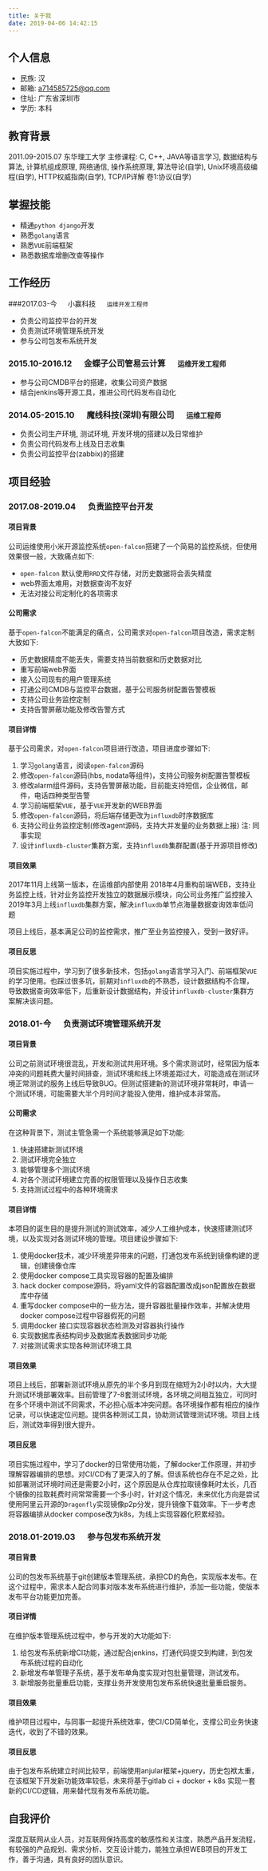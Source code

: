 ```yaml
---
title: 关于我
date: 2019-04-06 14:42:15
---
```


## 个人信息

- 民族: 汉
- 邮箱: a714585725@qq.com
- 住址: 广东省深圳市
- 学历: 本科

## 教育背景

2011.09-2015.07 东华理工大学
主修课程: C, C++, JAVA等语言学习, 数据结构与算法, 计算机组成原理, 网络通信, 操作系统原理, 算法导论(自学), Unix环境高级编程(自学), HTTP权威指南(自学), TCP/IP详解 卷1:协议(自学)

## 掌握技能

- 精通`python django`开发
- 熟悉`golang`语言
- 熟悉`VUE`前端框架
- 熟悉数据库增删改查等操作

## 工作经历
###2017.03-今 &emsp; 小赢科技 &emsp; ``运维开发工程师``

- 负责公司监控平台的开发
- 负责测试环境管理系统开发
- 参与公司包发布系统开发

### 2015.10-2016.12 &emsp; 金蝶子公司管易云计算 &emsp; ``运维开发工程师``

- 参与公司CMDB平台的搭建，收集公司资产数据
- 结合jenkins等开源工具，推进公司代码发布自动化

### 2014.05-2015.10 &emsp; 魔线科技(深圳)有限公司 &emsp; ``运维工程师``

- 负责公司生产环境, 测试环境, 开发环境的搭建以及日常维护
- 负责公司代码发布上线及日志收集
- 负责公司监控平台(zabbix)的搭建

## 项目经验
### 2017.08-2019.04 &emsp; 负责监控平台开发

#### 项目背景
公司运维使用小米开源监控系统``open-falcon``搭建了一个简易的监控系统，但使用效果很一般，大致痛点如下:

- `open-falcon` 默认使用`RRD`文件存储，对历史数据将会丢失精度
- web界面太难用，对数据查询不友好
- 无法对接公司定制化的各项需求

#### 公司需求
基于`open-falcon`不能满足的痛点，公司需求对`open-falcon`项目改造，需求定制大致如下:

- 历史数据精度不能丢失，需要支持当前数据和历史数据对比
- 重写前端web界面
- 接入公司现有的用户管理系统
- 打通公司CMDB与监控平台数据，基于公司服务树配置告警模板
- 支持公司业务监控定制
- 支持告警屏蔽功能及修改告警方式

#### 项目详情
基于公司需求，对`open-falcon`项目进行改造，项目进度步骤如下:

1. 学习`golang`语言，阅读`open-falcon`源码
2. 修改`open-falcon`源码(hbs, nodata等组件)，支持公司服务树配置告警模板
3. 修改alarm组件源码，支持告警屏蔽功能，目前能支持短信，企业微信，邮件，电话四种类型告警
4. 学习前端框架`VUE`，基于`VUE`开发新的WEB界面
5. 修改`open-falcon`源码，将后端存储更改为`influxdb`时序数据库
6. 支持公司业务监控定制(修改agent源码，支持大并发量的业务数据上报) 注: 同事实现
7. 设计`influxdb-cluster`集群方案，支持`influxdb`集群配置(基于开源项目修改)

#### 项目效果
2017年11月上线第一版本，在运维部内部使用
2018年4月重构前端WEB，支持业务监控上线，针对业务监控开发独立的数据展示模块，向公司业务推广监控接入
2019年3月上线`influxdb`集群方案，解决`influxdb`单节点海量数据查询效率低问题

项目上线后，基本满足公司的监控需求，推广至业务监控接入，受到一致好评。

#### 项目反思
项目实施过程中，学习到了很多新技术，包括`golang`语言学习入门、前端框架`VUE`的学习使用。也踩过很多坑，前期对`influxdb`的不熟悉，设计数据结构不合理，导致数据查询效率低下，后重新设计数据结构，并设计`influxdb-cluster`集群方案解决该问题。

### 2018.01-今 &emsp; 负责测试环境管理系统开发

#### 项目背景
公司之前测试环境很混乱，开发和测试共用环境。多个需求测试时，经常因为版本冲突的问题耗费大量时间排查，测试环境和线上环境差距过大，可能造成在测试环境正常测试的服务上线后导致BUG。但测试搭建新的测试环境非常耗时，申请一个测试环境，可能需要大半个月时间才能投入使用，维护成本非常高。
#### 公司需求

在这种背景下，测试主管急需一个系统能够满足如下功能:

1. 快速搭建新测试环境
2. 测试环境完全独立
3. 能够管理多个测试环境
4. 对各个测试环境建立完善的权限管理以及操作日志收集
5. 支持测试过程中的各种环境需求

#### 项目详情

本项目的诞生目的是提升测试的测试效率，减少人工维护成本，快速搭建测试环境，以及实现对各测试环境的管理。项目建设步骤如下:
1. 使用docker技术，减少环境差异带来的问题，打通包发布系统到镜像构建的逻辑，创建镜像仓库
2. 使用docker compose工具实现容器的配置及编排
3. hack docker compose源码，将yaml文件的容器配置改成json配置放在数据库中存储
4. 重写docker compose中的一些方法，提升容器批量操作效率，并解决使用docker compose过程中容器假死的问题
5. 调用docker 接口实现容器状态检测及对容器执行操作
6. 实现数据库表结构同步及数据库表数据同步功能
7. 对接测试需求实现各种测试环境工具

#### 项目效果
项目上线后，部署新测试环境从原先的半个多月到现在缩短为2小时以内，大大提升测试环境部署效率。目前管理了7-8套测试环境，各环境之间相互独立，可同时在多个环境中测试不同需求，不必担心版本冲突问题。各环境操作都有相应的操作记录，可以快速定位问题。提供各种测试工具，协助测试管理测试环境。项目上线后，测试效率得到很大提升。
#### 项目反思
项目实施过程中，学习了docker的日常使用功能，了解docker工作原理，并初步理解容器编排的思想。对CI/CD有了更深入的了解。但该系统也存在不足之处，比如部署测试环境时间还是需要2小时，这个原因是从仓库拉取镜像耗时太长，几百个镜像的拉取耗费时间常常需要一个多小时，针对这个情况，未来优化方向是尝试使用阿里云开源的`Dragonfly`实现镜像p2p分发，提升镜像下载效率。下一步考虑将容器编排从docker compose改为k8s，为线上实现容器化积累经验。
### 2018.01-2019.03 &emsp; 参与包发布系统开发

#### 项目背景
公司的包发布系统基于git创建版本管理系统，承担CD的角色，实现版本发布。在这个过程中，需求本人配合同事对版本发布系统进行维护，添加一些功能，使版本发布平台功能更加完善。

#### 项目详情

在维护版本管理系统过程中，参与开发的大功能如下:
1. 给包发布系统新增CI功能，通过配合jenkins，打通代码提交到构建，到包发布系统过程的自动化
2. 新增发布单管理子系统，基于发布单角度实现对包批量管理，测试发布。
3. 新增服务批量重启功能，支撑业务开发使用包发布系统快速批量重启服务。

#### 项目效果
维护项目过程中，与同事一起提升系统效率，使CI/CD简单化，支撑公司业务快速迭代，收到了不错的效果。

#### 项目反思
由于包发布系统建立时间比较早，前端使用anjular框架+jquery，历史包袱太重，在该框架下开发新功能效率较低，未来将基于gitlab ci + docker + k8s 实现一套新的CI/CD逻辑，用来替代现有发布系统功能。

## 自我评价
深度互联网从业人员，对互联网保持高度的敏感性和关注度，熟悉产品开发流程，有较强的产品规划、需求分析、交互设计能力，能独立承担WEB项目的开发工作，善于沟通，具有良好的团队意识。


